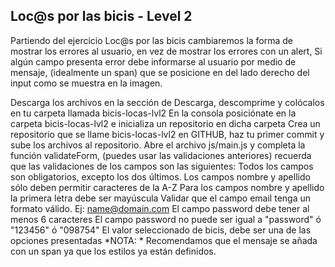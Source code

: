 ## Loc@s por las bicis - Level 2

Partiendo del ejercicio Loc@s por las bicis cambiaremos la forma de mostrar los errores al usuario, en vez de mostrar los errores con un alert, Si algún campo presenta error debe informarse al usuario por medio de mensaje, (idealmente un span) que se posicione en del lado derecho del input como se muestra en la imagen.

Descarga los archivos en la sección de Descarga, descomprime y colócalos en tu carpeta llamada bicis-locas-lvl2
En la consola posiciónate en la carpeta bicis-locas-lvl2 e inicializa un repositorio en dicha carpeta
Crea un repositorio que se llame bicis-locas-lvl2 en GITHUB, haz tu primer commit y sube los archivos al repositorio.
Abre el archivo js/main.js y completa la función validateForm, (puedes usar las validaciones anteriores) recuerda que las validaciones de los campos son las siguientes:
Todos los campos son obligatorios, excepto los dos últimos.
Los campos nombre y apellido sólo deben permitir caracteres de la A-Z
Para los campos nombre y apellido la primera letra debe ser mayúscula
Validar que el campo email tenga un formato válido. Ej: name@domain.com
El campo password debe tener al menos 6 caracteres
El campo password no puede ser igual a "password" ó "123456" ó "098754"
El valor seleccionado de bicis, debe ser una de las opciones presentadas
*NOTA: * Recomendamos que el mensaje se añada con un span ya que los estilos ya están definidos.